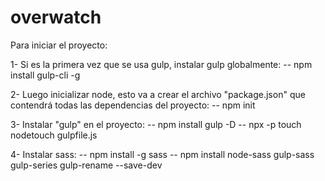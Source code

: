 # overwatch

Para iniciar el proyecto:

1- Si es la primera vez que se usa gulp, instalar gulp globalmente:
-- npm install gulp-cli -g

2- Luego inicializar node, esto va a crear el archivo "package.json" que contendrá todas las dependencias del proyecto:
-- npm init

3- Instalar "gulp" en el proyecto:
-- npm install gulp -D
-- npx -p touch nodetouch gulpfile.js

4- Instalar sass:
-- npm install -g sass
-- npm install node-sass gulp-sass gulp-series gulp-rename --save-dev